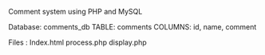 

Comment system using PHP and MySQL

Database: comments_db
TABLE: comments
COLUMNS: id, name, comment

Files : 
Index.html
process.php
display.php